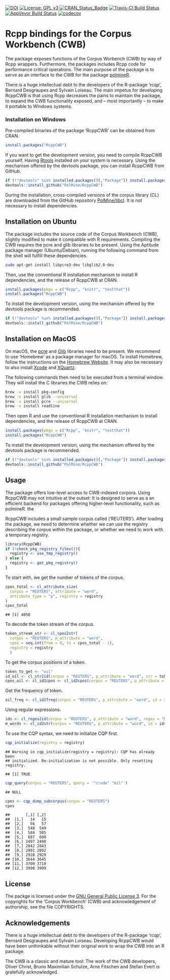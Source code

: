 
[![DOI](https://zenodo.org/badge/DOI/10.5281/zenodo.3936416.svg)](https://doi.org/10.5281/zenodo.3936416)
[![License: GPL
v3](http://img.shields.io/badge/License-GPLv3-blue.svg)](https://www.gnu.org/licenses/gpl-3.0)
[![CRAN\_Status\_Badge](http://www.r-pkg.org/badges/version/RcppCWB)](https://cran.r-project.org/package=RcppCWB)
[![Travis-CI Build
Status](https://api.travis-ci.org/PolMine/RcppCWB.svg?branch=master)](https://travis-ci.org/PolMine/RcppCWB)
[![AppVeyor Build
Status](https://ci.appveyor.com/api/projects/status/github/PolMine/RcppCWB?branch=master&svg=true)](https://ci.appveyor.com/project/PolMine/RcppCWB)
[![codecov](https://codecov.io/gh/PolMine/RcppCWB/branch/master/graph/badge.svg)](https://codecov.io/gh/PolMine/RcppCWB/branch/master)

# Rcpp bindings for the Corpus Workbench (CWB)

The package exposes functions of the Corpus Worbench (CWB) by way of
Rcpp wrappers. Furthermore, the packages includes Rcpp code for
performance critical operations. The main purpose of the package is to
serve as an interface to the CWB for the package
[polmineR](https://CRAN.R-project.org/package=RcppCWB).

There is a huge intellectual debt to the developers of the R-package
‘rcqp’, Bernard Desgraupes and Sylvain Loiseau. The main impetus for
developing RcppCWB is that using Rcpp decreases the pains to maintain
the package, to expand the CWB functionality exposed, and – most
importantly – to make it portable to Windows systems.

### Installation on Windows

Pre-compiled binaries of the package ‘RcppCWB’ can be obtained from
CRAN.

``` r
install.packages("RcppCWB")
```

If you want to get the development version, you need to compile RcppCWB
yourself. Having
[Rtools](https://cran.r-project.org/bin/windows/Rtools/) installed on
your system is necessary. Using the mechanism offered by the devtools
package, you can install RcppCWB from GitHub.

``` r
if (!"devtools" %in% installed.packages()[,"Package"]) install.packages("devtools")
devtools::install_github("PolMine/RcppCWB")
```

During the installation, cross-compiled versions of the corpus library
(CL) are downloaded from the GitHub repository
[PolMine/libcl](https://github.com/PolMine/libcl). It is not necessary
to install dependencies.

## Installation on Ubuntu

The package includes the source code of the Corpus Workbench (CWB),
slightly modified to make it compatible with R requirements. Compiling
the CWB requires the pcre and glib libraries to be present. Using the
Aptitude package manager (Ubuntu/Debian), running the following command
from the shell will fulfill these dependencies.

``` sh
sudo apt-get install libpcre3-dev libglib2.0-dev
```

Then, use the conventional R installation mechanism to install R
dependencies, and the release of RcppCWB at CRAN.

``` r
install.packages(pkgs = c("Rcpp", "knitr", "testthat"))
install.packages("RcppCWB")
```

To install the development version, using the mechanism offered by the
devtools package is recommended.

``` r
if (!"devtools" %in% installed.packages()[,"Package"]) install.packages("devtools")
devtools::install_github("PolMine/RcppCWB")
```

## Installation on MacOS

On macOS, the [pcre](http://www.pcre.org/) and
[Glib](https://developer.gnome.org/glib/) libraries need to be present.
We recommend to use ‘Homebrew’ as a package manager for macOS. To
install Homebrew, follow the instructions on the [Homebrew
Website](https://brew.sh/index_de.html). It may also be necessary to
also install [Xcode](https://developer.apple.com/xcode/) and
[XQuartz](https://www.xquartz.org).

The following commands then need to be executed from a terminal window.
They will install the C libraries the CWB relies on:

``` sh
brew -v install pkg-config
brew -v install glib --universal
brew -v install pcre --universal
brew -v install readline
```

Then open R and use the conventional R installation mechanism to install
dependencies, and the release of RcppCWB at CRAN.

``` r
install.packages(pkgs = c("Rcpp", "knitr", "testthat"))
install.packages("RcppCWB")
```

To install the development version, using the mechanism offered by the
devtools package is recommended.

``` r
if (!"devtools" %in% installed.packages()[,"Package"]) install.packages("devtools")
devtools::install_github("PolMine/RcppCWB")
```

## Usage

The package offers low-level access to CWB-indexed corpora. Using
RcppCWB may not intuitive at the outset: It is designed to serve as a an
efficient backend for packages offering higher-level functionality, such
as polmineR. the

RcppCWB includes a small sample corpus called (‘REUTERS’). After loading
the package, we need to determine whether we can use the registry
describing the corpus within the package, or whether we need to work
with a temporary registry.

``` r
library(RcppCWB)
if (!check_pkg_registry_files()){
  registry <- use_tmp_registry()
} else {
  registry <- get_pkg_registry()
} 
```

To start with, we get the number of tokens of the corpus.

``` r
cpos_total <- cl_attribute_size(
  corpus = "REUTERS", attribute = "word",
  attribute_type = "p", registry = registry
)
cpos_total
```

    ## [1] 4050

To decode the token stream of the corpus.

``` r
token_stream_str <- cl_cpos2str(
  corpus = "REUTERS", p_attribute = "word",
  cpos = seq.int(from = 0, to = cpos_total - 1),
  registry = registry
  )
```

To get the corpus positions of a token.

``` r
token_to_get <- "oil"
id_oil <- cl_str2id(corpus = "REUTERS", p_attribute = "word", str = token_to_get)
cpos_oil <- cl_id2cpos <- cl_id2cpos(corpus = "REUTERS", p_attribute = "word", id = id_oil)
```

Get the frequency of token.

``` r
oil_freq <- cl_id2freq(corpus = "REUTERS", p_attribute = "word", id = id_oil)
```

Using regular expressions.

``` r
ids <- cl_regex2id(corpus = "REUTERS", p_attribute = "word", regex = "M.*")
m_words <- cl_id2str(corpus = "REUTERS", p_attribute = "word", id = ids)
```

To use the CQP syntax, we need to initialize CQP first.

``` r
cqp_initialize(registry = registry)
```

    ## Warning in cqp_initialize(registry = registry): CQP has already been
    ## initialized. Re-initialization is not possible. Only resetting registry.

    ## [1] TRUE

``` r
cqp_query(corpus = "REUTERS", query = '"crude" "oil"')
```

    ## NULL

``` r
cpos <- cqp_dump_subcorpus(corpus = "REUTERS")
cpos
```

    ##       [,1] [,2]
    ##  [1,]   14   15
    ##  [2,]   56   57
    ##  [3,]  548  549
    ##  [4,]  584  585
    ##  [5,]  607  608
    ##  [6,] 2497 2498
    ##  [7,] 2842 2843
    ##  [8,] 2891 2892
    ##  [9,] 2928 2929
    ## [10,] 3644 3645
    ## [11,] 3709 3710
    ## [12,] 3998 3999

## License

The packge is licensed under the [GNU General Public
License 3](https://www.gnu.org/licenses/gpl-3.0.de.html). For the
copyrights for the ‘Corpus Workbench’ (CWB) and acknowledgement of
authorship, see the file COPYRIGHTS.

## Acknowledgements

There is a huge intellectual debt to the developers of the R-package
‘rcqp’, Bernard Desgraupes and Sylvain Loiseau. Developing RcppCWB
would have been unthinkable without their original work to wrap the CWB
into an R package.

The CWB is a classic and mature tool: The work of the CWB developers,
Oliver Christ, Bruno Maximilian Schulze, Arne Fitschen and Stefan Evert
is gratefully acknowledged.
